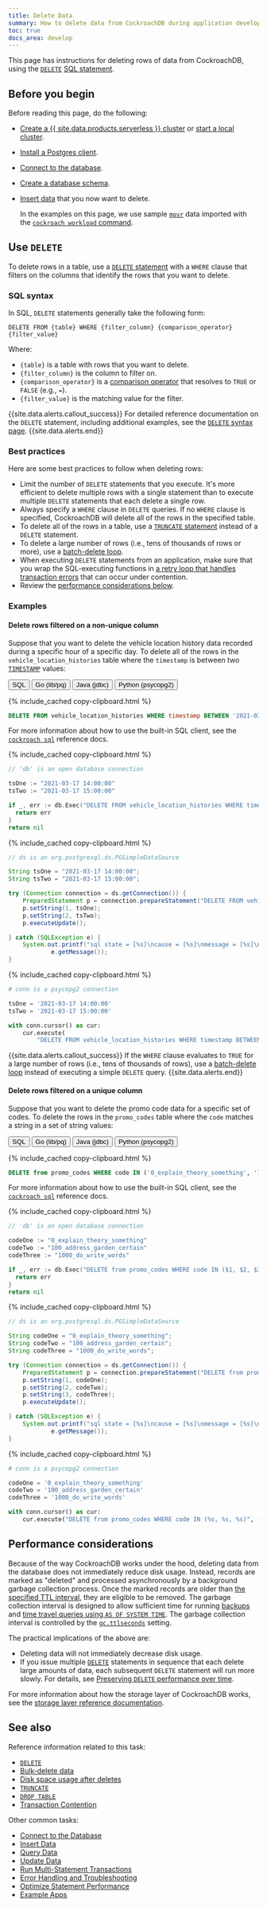 ```yaml
---
title: Delete Data
summary: How to delete data from CockroachDB during application development
toc: true
docs_area: develop
---
```


This page has instructions for deleting rows of data from CockroachDB, using the [`DELETE`](update.html) [SQL statement](sql-statements.html).

## Before you begin

Before reading this page, do the following:

- [Create a {{ site.data.products.serverless }} cluster](../cockroachcloud/quickstart.html) or [start a local cluster](../cockroachcloud/quickstart.html?filters=local).
- [Install a Postgres client](install-client-drivers.html).
- [Connect to the database](connect-to-the-database.html).
- [Create a database schema](schema-design-overview.html).
- [Insert data](insert-data.html) that you now want to delete.

    In the examples on this page, we use sample [`movr`](movr.html) data imported with the [`cockroach workload` command](cockroach-workload.html).

## Use `DELETE`

To delete rows in a table, use a [`DELETE` statement](update.html) with a `WHERE` clause that filters on the columns that identify the rows that you want to delete.

### SQL syntax

In SQL, `DELETE` statements generally take the following form:

~~~
DELETE FROM {table} WHERE {filter_column} {comparison_operator} {filter_value}
~~~

Where:

- `{table}` is a table with rows that you want to delete.
- `{filter_column}` is the column to filter on.
- `{comparison_operator}` is a [comparison operator](functions-and-operators.html#operators) that resolves to `TRUE` or `FALSE` (e.g., `=`).
- `{filter_value}` is the matching value for the filter.

{{site.data.alerts.callout_success}}
For detailed reference documentation on the `DELETE` statement, including additional examples, see the [`DELETE` syntax page](delete.html).
{{site.data.alerts.end}}

### Best practices

Here are some best practices to follow when deleting rows:

- Limit the number of `DELETE` statements that you execute. It's more efficient to delete multiple rows with a single statement than to execute multiple `DELETE` statements that each delete a single row.
- Always specify a `WHERE` clause in `DELETE` queries. If no `WHERE` clause is specified, CockroachDB will delete all of the rows in the specified table.
- To delete all of the rows in a table, use a [`TRUNCATE` statement](truncate.html) instead of a `DELETE` statement.
- To delete a large number of rows (i.e., tens of thousands of rows or more), use a [batch-delete loop](bulk-delete-data.html#batch-delete-on-an-indexed-column).
- When executing `DELETE` statements from an application, make sure that you wrap the SQL-executing functions in [a retry loop that handles transaction errors](error-handling-and-troubleshooting.html#transaction-retry-errors) that can occur under contention.
- Review the [performance considerations below](#performance-considerations).

### Examples

#### Delete rows filtered on a non-unique column

Suppose that you want to delete the vehicle location history data recorded during a specific hour of a specific day. To delete all of the rows in the `vehicle_location_histories` table where the `timestamp` is between two [`TIMESTAMP`](timestamp.html) values:

<div class="filters clearfix">
  <button class="filter-button" data-scope="sql">SQL</button>
  <button class="filter-button" data-scope="go">Go (lib/pq)</button>
  <button class="filter-button" data-scope="java">Java (jdbc)</button>
  <button class="filter-button" data-scope="python">Python (psycopg2)</button>
</div>

<section class="filter-content" markdown="1" data-scope="sql">

{% include_cached copy-clipboard.html %}
~~~ sql
DELETE FROM vehicle_location_histories WHERE timestamp BETWEEN '2021-03-17 14:00:00' AND '2021-03-17 15:00:00';
~~~

For more information about how to use the built-in SQL client, see the [`cockroach sql`](cockroach-sql.html) reference docs.

</section>

<section class="filter-content" markdown="1" data-scope="go">

{% include_cached copy-clipboard.html %}
~~~ go
// 'db' is an open database connection

tsOne := "2021-03-17 14:00:00"
tsTwo := "2021-03-17 15:00:00"

if _, err := db.Exec("DELETE FROM vehicle_location_histories WHERE timestamp BETWEEN $1 AND $2", tsOne, tsTwo); err != nil {
  return err
}
return nil
~~~

</section>

<section class="filter-content" markdown="1" data-scope="java">

{% include_cached copy-clipboard.html %}
~~~ java
// ds is an org.postgresql.ds.PGSimpleDataSource

String tsOne = "2021-03-17 14:00:00";
String tsTwo = "2021-03-17 15:00:00";

try (Connection connection = ds.getConnection()) {
    PreparedStatement p = connection.prepareStatement("DELETE FROM vehicle_location_histories WHERE timestamp BETWEEN ? AND ?");
    p.setString(1, tsOne);
    p.setString(2, tsTwo);
    p.executeUpdate();

} catch (SQLException e) {
    System.out.printf("sql state = [%s]\ncause = [%s]\nmessage = [%s]\n", e.getSQLState(), e.getCause(),
            e.getMessage());
}
~~~

</section>

<section class="filter-content" markdown="1" data-scope="python">

{% include_cached copy-clipboard.html %}
~~~ python
# conn is a psycopg2 connection

tsOne = '2021-03-17 14:00:00'
tsTwo = '2021-03-17 15:00:00'

with conn.cursor() as cur:
    cur.execute(
        "DELETE FROM vehicle_location_histories WHERE timestamp BETWEEN %s AND %s", (tsOne, tsTwo))
~~~

</section>

{{site.data.alerts.callout_success}}
If the `WHERE` clause evaluates to `TRUE` for a large number of rows (i.e., tens of thousands of rows), use a [batch-delete loop](bulk-delete-data.html#batch-delete-on-an-indexed-column) instead of executing a simple `DELETE` query.
{{site.data.alerts.end}}

#### Delete rows filtered on a unique column

Suppose that you want to delete the promo code data for a specific set of codes. To delete the rows in the `promo_codes` table where the `code` matches a string in a set of string values:

<div class="filters clearfix">
  <button class="filter-button" data-scope="sql">SQL</button>
  <button class="filter-button" data-scope="go">Go (lib/pq)</button>
  <button class="filter-button" data-scope="java">Java (jdbc)</button>
  <button class="filter-button" data-scope="python">Python (psycopg2)</button>
</div>

<section class="filter-content" markdown="1" data-scope="sql">

{% include_cached copy-clipboard.html %}
~~~ sql
DELETE from promo_codes WHERE code IN ('0_explain_theory_something', '100_address_garden_certain', '1000_do_write_words');
~~~

For more information about how to use the built-in SQL client, see the [`cockroach sql`](cockroach-sql.html) reference docs.

</section>

<section class="filter-content" markdown="1" data-scope="go">

{% include_cached copy-clipboard.html %}
~~~ go
// 'db' is an open database connection

codeOne := "0_explain_theory_something"
codeTwo := "100_address_garden_certain"
codeThree := "1000_do_write_words"

if _, err := db.Exec("DELETE from promo_codes WHERE code IN ($1, $2, $3)", codeOne, codeTwo, codeThree); err != nil {
  return err
}
return nil
~~~

</section>

<section class="filter-content" markdown="1" data-scope="java">

{% include_cached copy-clipboard.html %}
~~~ java
// ds is an org.postgresql.ds.PGSimpleDataSource

String codeOne = "0_explain_theory_something";
String codeTwo = "100_address_garden_certain";
String codeThree = "1000_do_write_words";

try (Connection connection = ds.getConnection()) {
    PreparedStatement p = connection.prepareStatement("DELETE from promo_codes WHERE code IN(?, ?, ?)");
    p.setString(1, codeOne);
    p.setString(2, codeTwo);
    p.setString(3, codeThree);
    p.executeUpdate();

} catch (SQLException e) {
    System.out.printf("sql state = [%s]\ncause = [%s]\nmessage = [%s]\n", e.getSQLState(), e.getCause(),
            e.getMessage());
}
~~~

</section>

<section class="filter-content" markdown="1" data-scope="python">

{% include_cached copy-clipboard.html %}
~~~ python
# conn is a psycopg2 connection

codeOne = '0_explain_theory_something'
codeTwo = '100_address_garden_certain'
codeThree = '1000_do_write_words'

with conn.cursor() as cur:
    cur.execute("DELETE from promo_codes WHERE code IN (%s, %s, %s)", (codeOne, codeTwo, codeThree)),
~~~

</section>

## Performance considerations

Because of the way CockroachDB works under the hood, deleting data from the database does not immediately reduce disk usage.  Instead, records are marked as "deleted" and processed asynchronously by a background garbage collection process. Once the marked records are older than [the specified TTL interval](configure-replication-zones.html#gc-ttlseconds), they are eligible to be removed.  The garbage collection interval is designed to allow sufficient time for running [backups](take-full-and-incremental-backups.html) and [time travel queries using `AS OF SYSTEM TIME`](as-of-system-time.html). The garbage collection interval is controlled by the [`gc.ttlseconds`](configure-replication-zones.html#gc-ttlseconds) setting.

The practical implications of the above are:

- Deleting data will not immediately decrease disk usage.
- If you issue multiple [`DELETE`](delete.html) statements in sequence that each delete large amounts of data, each subsequent `DELETE` statement will run more slowly. For details, see [Preserving `DELETE` performance over time](delete.html#preserving-delete-performance-over-time).

For more information about how the storage layer of CockroachDB works, see the [storage layer reference documentation](architecture/storage-layer.html).

## See also

Reference information related to this task:

- [`DELETE`](delete.html)
- [Bulk-delete data](bulk-delete-data.html)
- [Disk space usage after deletes](delete.html#disk-space-usage-after-deletes)
- [`TRUNCATE`](truncate.html)
- [`DROP TABLE`](drop-table.html)
- [Transaction Contention](performance-best-practices-overview.html#transaction-contention)

Other common tasks:

- [Connect to the Database](connect-to-the-database.html)
- [Insert Data](insert-data.html)
- [Query Data](query-data.html)
- [Update Data](update-data.html)
- [Run Multi-Statement Transactions](run-multi-statement-transactions.html)
- [Error Handling and Troubleshooting](error-handling-and-troubleshooting.html)
- [Optimize Statement Performance][fast]
- [Example Apps](example-apps.html)

<!-- Reference Links -->

[selection]: selection-queries.html
[manual]: manual-deployment.html
[orchestrated]: orchestration.html
[fast]: make-queries-fast.html
[paginate]: pagination.html
[joins]: joins.html
